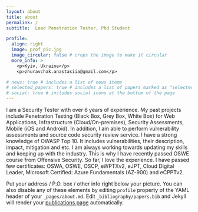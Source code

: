 ```yaml
---
layout: about
title: about
permalink: /
subtitle:  Lead Penetration Tester, Phd Student

profile:
  align: right
  image: prof_pic.jpg
  image_circular: false # crops the image to make it circular
  more_info: >
    <p>Kyiv, Ukraine</p>
    <p>zhuravchak.anastasiia@gmail.com</p>

# news: true # includes a list of news items
# selected_papers: true # includes a list of papers marked as "selected={true}"
# social: true # includes social icons at the bottom of the page
---
```

I am a Security Tester with over 6 years of experience. My past projects include Penetration Testing (Black Box, Grey Box, White Box) for Web Applications, Infrastructure (Cloud/On-premises), Security Assessments, Mobile (iOS and Android). In addition, I am able to perform vulnerability assessments and source code security review service. I have a strong knowledge of OWASP Top 10. It includes vulnerabilities, their description, impact, mitigation and etc. I am always working towards updating my skills and keeping up with the industry. This is why I have recently passed OSWE course from Offensive Security. So far, I love the experience. I have passed few certificates: OSWA, OSWE, OSCP, eWPTXv2, eJPT, Cloud Digital Leader, Microsoft Certified: Azure Fundamentals (AZ-900) and eCPPTv2.

Put your address / P.O. box / other info right below your picture. You can also disable any of these elements by editing `profile` property of the YAML header of your `_pages/about.md`. Edit `_bibliography/papers.bib` and Jekyll will render your [publications page](/al-folio/publications/) automatically.
